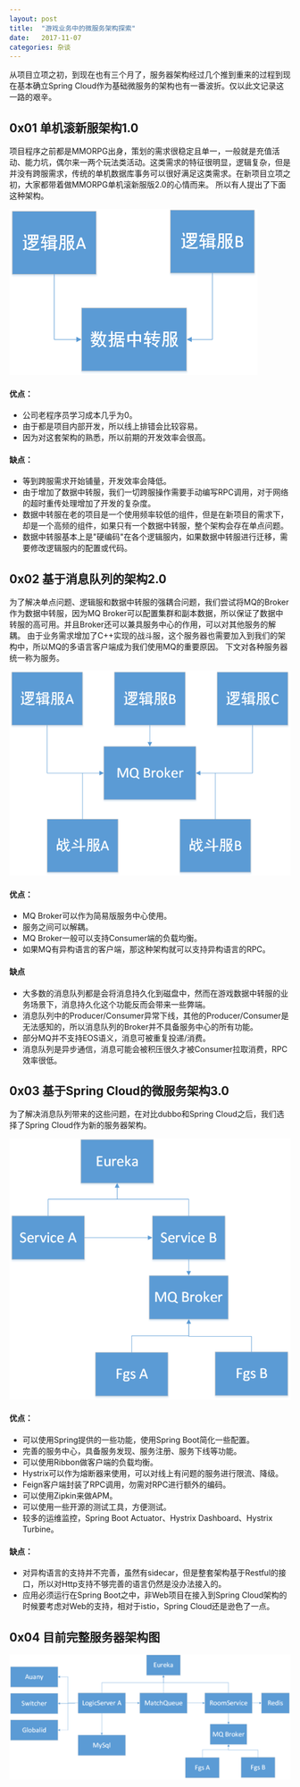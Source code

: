 ```yaml
---
layout: post
title:  "游戏业务中的微服务架构探索"
date:   2017-11-07
categories: 杂谈
---
```


从项目立项之初，到现在也有三个月了，服务器架构经过几个推到重来的过程到现在基本确立Spring Cloud作为基础微服务的架构也有一番波折。仅以此文记录这一路的艰辛。

## 0x01 单机滚新服架构1.0
项目程序之前都是MMORPG出身，策划的需求很稳定且单一，一般就是充值活动、能力坑，偶尔来一两个玩法类活动。这类需求的特征很明显，逻辑复杂，但是并没有跨服需求，传统的单机数据库事务可以很好满足这类需求。在新项目立项之初，大家都带着做MMORPG单机滚新服版2.0的心情而来。
所以有人提出了下面这种架构。<br>

![单机滚新服架构1.0](/images/server_arch_01.png "单机滚新服架构1.0")<br>

#### 优点：
* 公司老程序员学习成本几乎为0。
* 由于都是项目内部开发，所以线上排错会比较容易。
* 因为对这套架构的熟悉，所以前期的开发效率会很高。<br>

#### 缺点：
* 等到跨服需求开始铺量，开发效率会降低。
* 由于增加了数据中转服，我们一切跨服操作需要手动编写RPC调用，对于网络的超时重传处理增加了开发的复杂度。
* 数据中转服在老的项目是一个使用频率较低的组件，但是在新项目的需求下，却是一个高频的组件，如果只有一个数据中转服，整个架构会存在单点问题。
* 数据中转服基本上是"硬编码"在各个逻辑服内，如果数据中转服进行迁移，需要修改逻辑服内的配置或代码。

## 0x02 基于消息队列的架构2.0
为了解决单点问题、逻辑服和数据中转服的强耦合问题，我们尝试将MQ的Broker作为数据中转服，因为MQ Broker可以配置集群和副本数据，所以保证了数据中转服的高可用。并且Broker还可以兼具服务中心的作用，可以对其他服务的解耦。
由于业务需求增加了C++实现的战斗服，这个服务器也需要加入到我们的架构中，所以MQ的多语言客户端成为我们使用MQ的重要原因。
下文对各种服务器统一称为服务。<br>

![基于消息队列的架构2.0](/images/server_arch_02.png "基于消息队列的架构2.0")<br>

#### 优点：
* MQ Broker可以作为简易版服务中心使用。
* 服务之间可以解耦。
* MQ Broker一般可以支持Consumer端的负载均衡。
* 如果MQ有异构语言的客户端，那这种架构就可以支持异构语言的RPC。<br>

#### 缺点
* 大多数的消息队列都是会将消息持久化到磁盘中，然而在游戏数据中转服的业务场景下，消息持久化这个功能反而会带来一些弊端。
* 消息队列中的Producer/Consumer异常下线，其他的Producer/Consumer是无法感知的，所以消息队列的Broker并不具备服务中心的所有功能。
* 部分MQ并不支持EOS语义，消息可被重复投递/消费。
* 消息队列是异步通信，消息可能会被积压很久才被Consumer拉取消费，RPC效率很低。

## 0x03 基于Spring Cloud的微服务架构3.0
为了解决消息队列带来的这些问题，在对比dubbo和Spring Cloud之后，我们选择了Spring Cloud作为新的服务器架构。<br>

![基于Spring Cloud的微服务架构3.0](/images/server_arch_03.png "基于Spring Cloud的微服务架构3.0")<br>

#### 优点：
* 可以使用Spring提供的一些功能，使用Spring Boot简化一些配置。
* 完善的服务中心，具备服务发现、服务注册、服务下线等功能。
* 可以使用Ribbon做客户端的负载均衡。
* Hystrix可以作为熔断器来使用，可以对线上有问题的服务进行限流、降级。
* Feign客户端封装了RPC调用，勿需对RPC进行额外的编码。
* 可以使用Zipkin来做APM。
* 可以使用一些开源的测试工具，方便测试。
* 较多的运维监控，Spring Boot Actuator、Hystrix Dashboard、Hystrix Turbine。

#### 缺点：
* 对异构语言的支持并不完善，虽然有sidecar，但是整套架构基于Restful的接口，所以对Http支持不够完善的语言仍然是没办法接入的。
* 应用必须运行在Spring Boot之中，非Web项目在接入到Spring Cloud架构的时候要考虑对Web的支持，相对于istio，Spring Cloud还是逊色了一点。

## 0x04 目前完整服务器架构图

![目前完整服务器架构图](/images/server_arch_04.png "目前完整服务器架构图")<br>